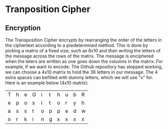 # Tranposition Cipher 

## Encryption
The Transposition Cipher encrypts by rearranging the order of the letters in the ciphertext according to a predetermined method. This is done by picking a matrix of a fixed size, such as 8x10 and then writing the letters of the message across the rows of the matrix. The message is enciphered when the leters are written as one goes down the columns in the matrix. For example, if we want to encode: The Github repository has stopped working, we can choose a 4x10 matrix to hold the 36 letters in our message. The 4 extra spaces can befilled with dummy letters, which we will use "x" for. Here is an example below (4x10 matrix): 

| | | | | | | | | | | 
|-|-|-|-|-|-|-|-|-|-|
T | h | e | G | i | t | h | u | b | R |
e | p | o | s | i | t | o | r | y | h | 
a | s | s | t | o | p | p | e | d | w |
o | r | k | i | n | g | x | x | x | x |


